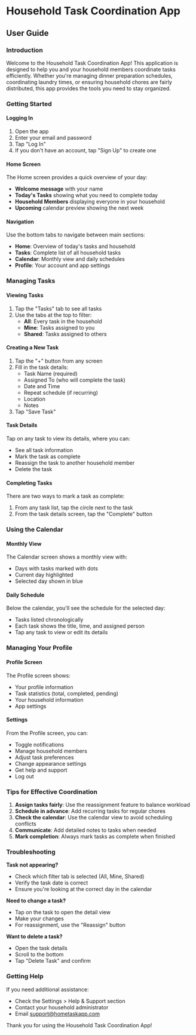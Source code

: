 # Household Task Coordination App
## User Guide

### Introduction

Welcome to the Household Task Coordination App! This application is designed to help you and your household members coordinate tasks efficiently. Whether you're managing dinner preparation schedules, coordinating laundry times, or ensuring household chores are fairly distributed, this app provides the tools you need to stay organized.

### Getting Started

#### Logging In
1. Open the app
2. Enter your email and password
3. Tap "Log In"
4. If you don't have an account, tap "Sign Up" to create one

#### Home Screen
The Home screen provides a quick overview of your day:
- **Welcome message** with your name
- **Today's Tasks** showing what you need to complete today
- **Household Members** displaying everyone in your household
- **Upcoming** calendar preview showing the next week

#### Navigation
Use the bottom tabs to navigate between main sections:
- **Home**: Overview of today's tasks and household
- **Tasks**: Complete list of all household tasks
- **Calendar**: Monthly view and daily schedules
- **Profile**: Your account and app settings

### Managing Tasks

#### Viewing Tasks
1. Tap the "Tasks" tab to see all tasks
2. Use the tabs at the top to filter:
   - **All**: Every task in the household
   - **Mine**: Tasks assigned to you
   - **Shared**: Tasks assigned to others

#### Creating a New Task
1. Tap the "+" button from any screen
2. Fill in the task details:
   - Task Name (required)
   - Assigned To (who will complete the task)
   - Date and Time
   - Repeat schedule (if recurring)
   - Location
   - Notes
3. Tap "Save Task"

#### Task Details
Tap on any task to view its details, where you can:
- See all task information
- Mark the task as complete
- Reassign the task to another household member
- Delete the task

#### Completing Tasks
There are two ways to mark a task as complete:
1. From any task list, tap the circle next to the task
2. From the task details screen, tap the "Complete" button

### Using the Calendar

#### Monthly View
The Calendar screen shows a monthly view with:
- Days with tasks marked with dots
- Current day highlighted
- Selected day shown in blue

#### Daily Schedule
Below the calendar, you'll see the schedule for the selected day:
- Tasks listed chronologically
- Each task shows the title, time, and assigned person
- Tap any task to view or edit its details

### Managing Your Profile

#### Profile Screen
The Profile screen shows:
- Your profile information
- Task statistics (total, completed, pending)
- Your household information
- App settings

#### Settings
From the Profile screen, you can:
- Toggle notifications
- Manage household members
- Adjust task preferences
- Change appearance settings
- Get help and support
- Log out

### Tips for Effective Coordination

1. **Assign tasks fairly**: Use the reassignment feature to balance workload
2. **Schedule in advance**: Add recurring tasks for regular chores
3. **Check the calendar**: Use the calendar view to avoid scheduling conflicts
4. **Communicate**: Add detailed notes to tasks when needed
5. **Mark completion**: Always mark tasks as complete when finished

### Troubleshooting

**Task not appearing?**
- Check which filter tab is selected (All, Mine, Shared)
- Verify the task date is correct
- Ensure you're looking at the correct day in the calendar

**Need to change a task?**
- Tap on the task to open the detail view
- Make your changes
- For reassignment, use the "Reassign" button

**Want to delete a task?**
- Open the task details
- Scroll to the bottom
- Tap "Delete Task" and confirm

### Getting Help

If you need additional assistance:
- Check the Settings > Help & Support section
- Contact your household administrator
- Email support@hometaskapp.com

Thank you for using the Household Task Coordination App!
